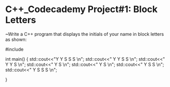 # C++_Codecademy Project#1: Block Letters
~Write a C++ program that displays the initials of your name in block letters as shown:


#include <iostream>

int main() {
  std::cout<<"Y       Y          S S S   \n";
  std::cout<<" Y     Y          S     S  \n";
  std::cout<<"  Y  Y             S       \n";
  std::cout<<"   Y                 S     \n";
  std::cout<<"   Y                   S   \n";
  std::cout<<"   Y               S    S  \n";
  std::cout<<"   Y                S S S  \n";

}
